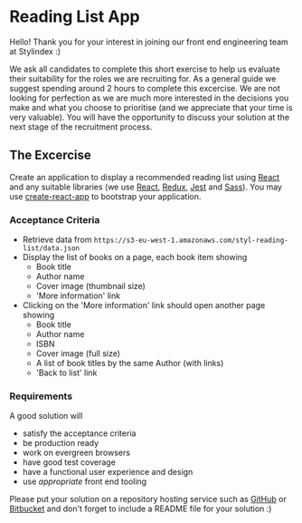 # Reading List App
Hello! Thank you for your interest in joining our front end engineering team at Stylindex :)

We ask all candidates to complete this short exercise to help us evaluate their suitability for the roles we are recruiting for. As a general guide we suggest spending around 2 hours to complete this excercise. We are not looking for perfection as we are much more interested in the decisions you make and what you choose to prioritise (and we appreciate that your time is very valuable). You will have the opportunity to discuss your solution at the next stage of the recruitment process. 

## The Excercise
Create an application to display a recommended reading list using [React](https://facebook.github.io/react) and any suitable libraries (we use [React](https://facebook.github.io/react), [Redux](https://github.com/reduxjs/redux), [Jest](https://github.com/facebook/jest) and [Sass](https://github.com/sass/sass)). You may use [create-react-app](https://github.com/facebook/create-react-app) to bootstrap your application.

### Acceptance Criteria
* Retrieve data from `https://s3-eu-west-1.amazonaws.com/styl-reading-list/data.json`
* Display the list of books on a page, each book item showing
    - Book title
    - Author name
    - Cover image (thumbnail size)
    - 'More information' link
* Clicking on the 'More information' link should open another page showing
    - Book title
    - Author name
    - ISBN
    - Cover image (full size)
    - A list of book titles by the same Author (with links)
    - 'Back to list' link

### Requirements
A good solution will
* satisfy the acceptance criteria
* be production ready
* work on evergreen browsers
* have good test coverage
* have a functional user experience and design
* use _appropriate_ front end tooling

Please put your solution on a repository hosting service such as [GitHub](https://github.com) or [Bitbucket](https://bitbucket.org) and don't forget to include a README file for your solution :)
